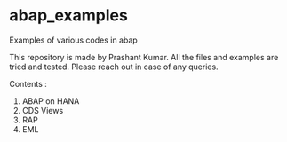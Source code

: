 # abap_examples
Examples of various codes in abap

This repository is made by Prashant Kumar. All the files and examples are tried and tested. Please reach out in case of any queries. 


Contents : 
1. ABAP on HANA
2. CDS Views
3. RAP
4. EML
